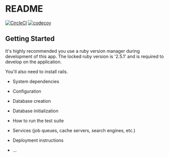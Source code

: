# README
[![CircleCI](https://circleci.com/gh/iqasport/referee_hub/tree/master.svg?style=svg)](https://circleci.com/gh/iqasport/referee_hub/tree/master)
[![codecov](https://codecov.io/gh/iqasport/referee_hub/branch/master/graph/badge.svg)](https://codecov.io/gh/iqasport/referee_hub)

## Getting Started

It's highly recommended you use a ruby version manager during development of this app. The locked ruby version is '2.5.1'
and is required to develop on the application.

You'll also need to install rails.

* System dependencies

* Configuration

* Database creation

* Database initialization

* How to run the test suite

* Services (job queues, cache servers, search engines, etc.)

* Deployment instructions

* ...
